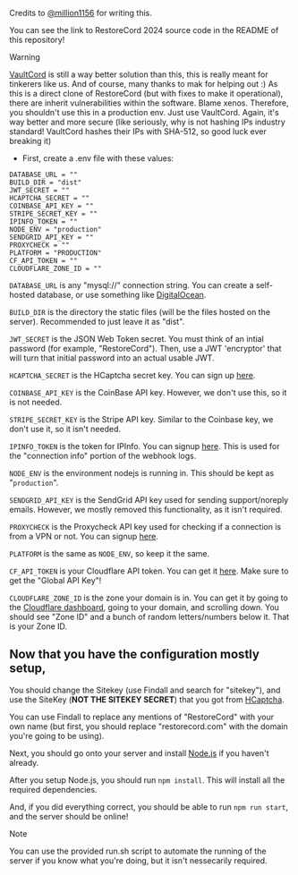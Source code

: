 Credits to [@million1156](https://github.com/million1156) for writing this.

You can see the link to RestoreCord 2024 source code in the README of this repository!

> [!WARNING]
> [VaultCord](https://vaultcord.com) is still a way better solution than this, this is really meant for tinkerers like us. And of course, many thanks to mak for helping out :)
> As this is a direct clone of RestoreCord (but with fixes to make it operational), there are inherit vulnerabilities within the software. Blame xenos.
> Therefore, you shouldn't use this in a production env. Just use VaultCord. Again, it's way better and more secure (like seriously, why is not hashing IPs industry standard! VaultCord hashes their IPs with SHA-512, so good luck ever breaking it)
 - First, create a .env file with these values: 
```
DATABASE_URL = ""
BUILD_DIR = "dist"
JWT_SECRET = ""
HCAPTCHA_SECRET = ""
COINBASE_API_KEY = ""
STRIPE_SECRET_KEY = ""
IPINFO_TOKEN = ""
NODE_ENV = "production"
SENDGRID_API_KEY = ""
PROXYCHECK = ""
PLATFORM = "PRODUCTION"
CF_API_TOKEN = ""
CLOUDFLARE_ZONE_ID = ""
```

`DATABASE_URL` is any "mysql://" connection string. You can create a self-hosted database, or use something like [DigitalOcean](https://digitalocean.com).

`BUILD_DIR` is the directory the static files (will be the files hosted on the server). Recommended to just leave it as "dist".

`JWT_SECRET` is the JSON Web Token secret. You must think of an intial password (for example, "RestoreCord"). Then, use a JWT 'encryptor' that will turn that initial password into an actual usable JWT.

`HCAPTCHA_SECRET` is the HCaptcha secret key. You can sign up [here](https://hcaptcha.com). 

`COINBASE_API_KEY` is the CoinBase API key. However, we don't use this, so it is not needed.

`STRIPE_SECRET_KEY` is the Stripe API key. Similar to the Coinbase key, we don't use it, so it isn't needed.

`IPINFO_TOKEN` is the token for IPInfo. You can signup [here](https://ipinfo.io). This is used for the "connection info" portion of the webhook logs.

`NODE_ENV` is the environment nodejs is running in. This should be kept as "`production`".

`SENDGRID_API_KEY` is the SendGrid API key used for sending support/noreply emails. However, we mostly removed this functionality, as it isn't required.

`PROXYCHECK` is the Proxycheck API key used for checking if a connection is from a VPN or not. You can signup [here](https://proxycheck.io).

`PLATFORM` is the same as `NODE_ENV`, so keep it the same.

`CF_API_TOKEN` is your Cloudflare API token. You can get it [here](https://dash.cloudflare.com/profile/api-tokens). Make sure to get the "Global API Key"!

`CLOUDFLARE_ZONE_ID` is the zone your domain is in. You can get it by going to the [Cloudflare dashboard](https://dash.cloudflare.com), going to your domain, and scrolling down. You should see "Zone ID" and a bunch of random letters/numbers below it. That is your Zone ID.



## Now that you have the configuration mostly setup,
You should change the Sitekey (use Findall and search for "sitekey"), and use the SiteKey (**NOT THE SITEKEY SECRET**) that you got from [HCaptcha](https://hcaptcha.com).

You can use Findall to replace any mentions of "RestoreCord" with your own name (but first, you should replace "restorecord.com" with the domain you're going to be using).

Next, you should go onto your server and install [Node.js](https://nodejs.org) if you haven't already.

After you setup Node.js, you should run `npm install`. This will install all the required dependencies.

And, if you did everything correct, you should be able to run `npm run start`, and the server should be online!

> [!NOTE]
> You can use the provided run.sh script to automate the running of the server if you know what you're doing, but it isn't nessecarily required.
